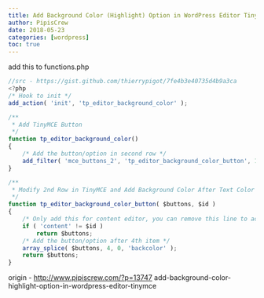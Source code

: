 ```yaml
---
title: Add Background Color (Highlight) Option in WordPress Editor TinyMCE
author: PipisCrew
date: 2018-05-23
categories: [wordpress]
toc: true
---
```


add this to functions.php 

```js
//src - https://gist.github.com/thierrypigot/7fe4b3e40735d4b9a3ca
<?php
/* Hook to init */
add_action( 'init', 'tp_editor_background_color' );

/**
 * Add TinyMCE Button
 */
function tp_editor_background_color()
{
	/* Add the button/option in second row */
	add_filter( 'mce_buttons_2', 'tp_editor_background_color_button', 1, 2 ); // 2nd row
}

/**
 * Modify 2nd Row in TinyMCE and Add Background Color After Text Color Option
 */
function tp_editor_background_color_button( $buttons, $id )
{
	/* Only add this for content editor, you can remove this line to activate in all editor instance */
	if ( 'content' != $id )
		return $buttons;
	/* Add the button/option after 4th item */
	array_splice( $buttons, 4, 0, 'backcolor' );
	return $buttons;
}
```

origin - http://www.pipiscrew.com/?p=13747 add-background-color-highlight-option-in-wordpress-editor-tinymce